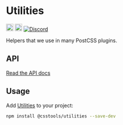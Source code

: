 # Utilities

[<img alt="npm version" src="https://img.shields.io/npm/v/@csstools/utilities.svg" height="20">][npm-url]
[<img alt="Build Status" src="https://github.com/csstools/postcss-plugins/workflows/test/badge.svg" height="20">][cli-url]
[<img alt="Discord" src="https://shields.io/badge/Discord-5865F2?logo=discord&logoColor=white">][discord]

Helpers that we use in many PostCSS plugins.

## API

[Read the API docs](./docs/utilities.md)

## Usage

Add [Utilities] to your project:

```bash
npm install @csstools/utilities --save-dev
```

[cli-url]: https://github.com/csstools/postcss-plugins/actions/workflows/test.yml?query=workflow/test
[discord]: https://discord.gg/bUadyRwkJS
[npm-url]: https://www.npmjs.com/package/@csstools/utilities

[Utilities]: https://github.com/csstools/postcss-plugins/tree/main/packages/utilities

